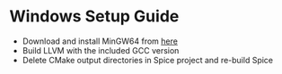 # Windows Setup Guide

- Download and install MinGW64 from [here](https://winlibs.com/)
- Build LLVM with the included GCC version
- Delete CMake output directories in Spice project and re-build Spice